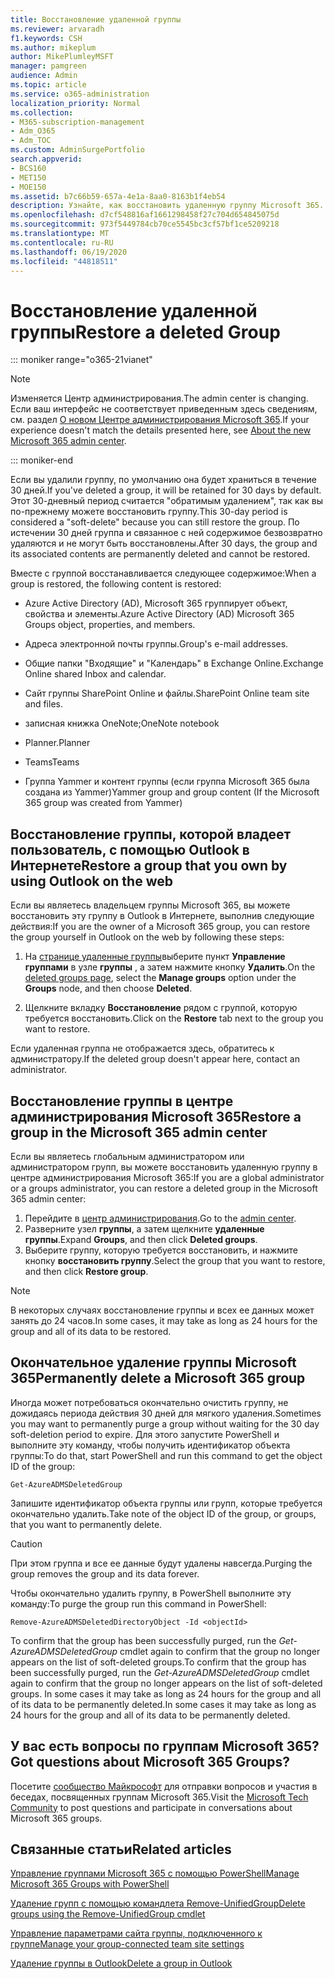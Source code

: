 ```yaml
---
title: Восстановление удаленной группы
ms.reviewer: arvaradh
f1.keywords: CSH
ms.author: mikeplum
author: MikePlumleyMSFT
manager: pamgreen
audience: Admin
ms.topic: article
ms.service: o365-administration
localization_priority: Normal
ms.collection:
- M365-subscription-management
- Adm_O365
- Adm_TOC
ms.custom: AdminSurgePortfolio
search.appverid:
- BCS160
- MET150
- MOE150
ms.assetid: b7c66b59-657a-4e1a-8aa0-8163b1f4eb54
description: Узнайте, как восстановить удаленную группу Microsoft 365.
ms.openlocfilehash: d7cf548816af1661298458f27c704d654845075d
ms.sourcegitcommit: 973f5449784cb70ce5545bc3cf57bf1ce5209218
ms.translationtype: MT
ms.contentlocale: ru-RU
ms.lasthandoff: 06/19/2020
ms.locfileid: "44818511"
---
```

# <a name="restore-a-deleted-group"></a><span data-ttu-id="4357e-103">Восстановление удаленной группы</span><span class="sxs-lookup"><span data-stu-id="4357e-103">Restore a deleted Group</span></span>

::: moniker range="o365-21vianet"

> [!NOTE]
> <span data-ttu-id="4357e-104">Изменяется Центр администрирования.</span><span class="sxs-lookup"><span data-stu-id="4357e-104">The admin center is changing.</span></span> <span data-ttu-id="4357e-105">Если ваш интерфейс не соответствует приведенным здесь сведениям, см. раздел [О новом Центре администрирования Microsoft 365](https://docs.microsoft.com/microsoft-365/admin/microsoft-365-admin-center-preview?view=o365-21vianet).</span><span class="sxs-lookup"><span data-stu-id="4357e-105">If your experience doesn't match the details presented here, see [About the new Microsoft 365 admin center](https://docs.microsoft.com/microsoft-365/admin/microsoft-365-admin-center-preview?view=o365-21vianet).</span></span>

::: moniker-end

<span data-ttu-id="4357e-106">Если вы удалили группу, по умолчанию она будет храниться в течение 30 дней.</span><span class="sxs-lookup"><span data-stu-id="4357e-106">If you've deleted a group, it will be retained for 30 days by default.</span></span> <span data-ttu-id="4357e-107">Этот 30-дневный период считается "обратимым удалением", так как вы по-прежнему можете восстановить группу.</span><span class="sxs-lookup"><span data-stu-id="4357e-107">This 30-day period is considered a "soft-delete" because you can still restore the group.</span></span> <span data-ttu-id="4357e-108">По истечении 30 дней группа и связанное с ней содержимое безвозвратно удаляются и не могут быть восстановлены.</span><span class="sxs-lookup"><span data-stu-id="4357e-108">After 30 days, the group and its associated contents are permanently deleted and cannot be restored.</span></span>

<span data-ttu-id="4357e-109">Вместе с группой восстанавливается следующее содержимое:</span><span class="sxs-lookup"><span data-stu-id="4357e-109">When a group is restored, the following content is restored:</span></span>
  
- <span data-ttu-id="4357e-110">Azure Active Directory (AD), Microsoft 365 группирует объект, свойства и элементы.</span><span class="sxs-lookup"><span data-stu-id="4357e-110">Azure Active Directory (AD) Microsoft 365 Groups object, properties, and members.</span></span>
    
- <span data-ttu-id="4357e-111">Адреса электронной почты группы.</span><span class="sxs-lookup"><span data-stu-id="4357e-111">Group's e-mail addresses.</span></span>
    
- <span data-ttu-id="4357e-112">Общие папки "Входящие" и "Календарь" в Exchange Online.</span><span class="sxs-lookup"><span data-stu-id="4357e-112">Exchange Online shared Inbox and calendar.</span></span>
    
- <span data-ttu-id="4357e-113">Сайт группы SharePoint Online и файлы.</span><span class="sxs-lookup"><span data-stu-id="4357e-113">SharePoint Online team site and files.</span></span>
    
- <span data-ttu-id="4357e-114">записная книжка OneNote;</span><span class="sxs-lookup"><span data-stu-id="4357e-114">OneNote notebook</span></span>
    
- <span data-ttu-id="4357e-115">Planner.</span><span class="sxs-lookup"><span data-stu-id="4357e-115">Planner</span></span>
    
- <span data-ttu-id="4357e-116">Teams</span><span class="sxs-lookup"><span data-stu-id="4357e-116">Teams</span></span>

- <span data-ttu-id="4357e-117">Группа Yammer и контент группы (если группа Microsoft 365 была создана из Yammer)</span><span class="sxs-lookup"><span data-stu-id="4357e-117">Yammer group and group content (If the Microsoft 365 group was created from Yammer)</span></span>

## <a name="restore-a-group-that-you-own-by-using-outlook-on-the-web"></a><span data-ttu-id="4357e-118">Восстановление группы, которой владеет пользователь, с помощью Outlook в Интернете</span><span class="sxs-lookup"><span data-stu-id="4357e-118">Restore a group that you own by using Outlook on the web</span></span>

<span data-ttu-id="4357e-119">Если вы являетесь владельцем группы Microsoft 365, вы можете восстановить эту группу в Outlook в Интернете, выполнив следующие действия:</span><span class="sxs-lookup"><span data-stu-id="4357e-119">If you are the owner of a Microsoft 365 group, you can restore the group yourself in Outlook on the web by following these steps:</span></span>

1. <span data-ttu-id="4357e-120">На [странице удаленные группы](https://outlook.office.com/people/group/deleted)выберите пункт **Управление группами** в узле **группы** , а затем нажмите кнопку **Удалить**.</span><span class="sxs-lookup"><span data-stu-id="4357e-120">On the [deleted groups page](https://outlook.office.com/people/group/deleted), select the **Manage groups** option under the **Groups** node, and then choose **Deleted**.</span></span>

2. <span data-ttu-id="4357e-121">Щелкните вкладку **Восстановление** рядом с группой, которую требуется восстановить.</span><span class="sxs-lookup"><span data-stu-id="4357e-121">Click on the **Restore** tab next to the group you want to restore.</span></span>

<span data-ttu-id="4357e-122">Если удаленная группа не отображается здесь, обратитесь к администратору.</span><span class="sxs-lookup"><span data-stu-id="4357e-122">If the deleted group doesn't appear here, contact an administrator.</span></span>

## <a name="restore-a-group-in-the-microsoft-365-admin-center"></a><span data-ttu-id="4357e-123">Восстановление группы в центре администрирования Microsoft 365</span><span class="sxs-lookup"><span data-stu-id="4357e-123">Restore a group in the Microsoft 365 admin center</span></span>

<span data-ttu-id="4357e-124">Если вы являетесь глобальным администратором или администратором групп, вы можете восстановить удаленную группу в центре администрирования Microsoft 365:</span><span class="sxs-lookup"><span data-stu-id="4357e-124">If you are a global administrator or a groups administrator, you can restore a deleted group in the Microsoft 365 admin center:</span></span>

1. <span data-ttu-id="4357e-125">Перейдите в [центр администрирования](https://admin.microsoft.com).</span><span class="sxs-lookup"><span data-stu-id="4357e-125">Go to the [admin center](https://admin.microsoft.com).</span></span>
2. <span data-ttu-id="4357e-126">Разверните узел **группы**, а затем щелкните **удаленные группы**.</span><span class="sxs-lookup"><span data-stu-id="4357e-126">Expand **Groups**, and then click **Deleted groups**.</span></span>
3. <span data-ttu-id="4357e-127">Выберите группу, которую требуется восстановить, и нажмите кнопку **восстановить группу**.</span><span class="sxs-lookup"><span data-stu-id="4357e-127">Select the group that you want to restore, and then click **Restore group**.</span></span>

> [!NOTE]
> <span data-ttu-id="4357e-128">В некоторых случаях восстановление группы и всех ее данных может занять до 24 часов.</span><span class="sxs-lookup"><span data-stu-id="4357e-128">In some cases, it may take as long as 24 hours for the group and all of its data to be restored.</span></span> 
  
## <a name="permanently-delete-a-microsoft-365-group"></a><span data-ttu-id="4357e-129">Окончательное удаление группы Microsoft 365</span><span class="sxs-lookup"><span data-stu-id="4357e-129">Permanently delete a Microsoft 365 group</span></span>

<span data-ttu-id="4357e-130">Иногда может потребоваться окончательно очистить группу, не дожидаясь периода действия 30 дней для мягкого удаления.</span><span class="sxs-lookup"><span data-stu-id="4357e-130">Sometimes you may want to permanently purge a group without waiting for the 30 day soft-deletion period to expire.</span></span> <span data-ttu-id="4357e-131">Для этого запустите PowerShell и выполните эту команду, чтобы получить идентификатор объекта группы:</span><span class="sxs-lookup"><span data-stu-id="4357e-131">To do that, start PowerShell and run this command to get the object ID of the group:</span></span>
  
```
Get-AzureADMSDeletedGroup
```

<span data-ttu-id="4357e-132">Запишите идентификатор объекта группы или групп, которые требуется окончательно удалить.</span><span class="sxs-lookup"><span data-stu-id="4357e-132">Take note of the object ID of the group, or groups, that you want to permanently delete.</span></span>
  
> [!CAUTION]
> <span data-ttu-id="4357e-133">При этом группа и все ее данные будут удалены навсегда.</span><span class="sxs-lookup"><span data-stu-id="4357e-133">Purging the group removes the group and its data forever.</span></span> 
  
<span data-ttu-id="4357e-134">Чтобы окончательно удалить группу, в PowerShell выполните эту команду:</span><span class="sxs-lookup"><span data-stu-id="4357e-134">To purge the group run this command in PowerShell:</span></span>
  
```
Remove-AzureADMSDeletedDirectoryObject -Id <objectId>
```

<span data-ttu-id="4357e-135">To confirm that the group has been successfully purged, run the  *Get-AzureADMSDeletedGroup*  cmdlet again to confirm that the group no longer appears on the list of soft-deleted groups.</span><span class="sxs-lookup"><span data-stu-id="4357e-135">To confirm that the group has been successfully purged, run the  *Get-AzureADMSDeletedGroup*  cmdlet again to confirm that the group no longer appears on the list of soft-deleted groups.</span></span> <span data-ttu-id="4357e-136">In some cases it may take as long as 24 hours for the group and all of its data to be permanently deleted.</span><span class="sxs-lookup"><span data-stu-id="4357e-136">In some cases it may take as long as 24 hours for the group and all of its data to be permanently deleted.</span></span> 
  
## <a name="got-questions-about-microsoft-365-groups"></a><span data-ttu-id="4357e-137">У вас есть вопросы по группам Microsoft 365?</span><span class="sxs-lookup"><span data-stu-id="4357e-137">Got questions about Microsoft 365 Groups?</span></span>

<span data-ttu-id="4357e-138">Посетите [сообщество Майкрософт](https://techcommunity.microsoft.com/t5/Office-365-Groups/ct-p/Office365Groups) для отправки вопросов и участия в беседах, посвященных группам Microsoft 365.</span><span class="sxs-lookup"><span data-stu-id="4357e-138">Visit the [Microsoft Tech Community](https://techcommunity.microsoft.com/t5/Office-365-Groups/ct-p/Office365Groups) to post questions and participate in conversations about Microsoft 365 groups.</span></span> 
  
## <a name="related-articles"></a><span data-ttu-id="4357e-139">Связанные статьи</span><span class="sxs-lookup"><span data-stu-id="4357e-139">Related articles</span></span>

[<span data-ttu-id="4357e-140">Управление группами Microsoft 365 с помощью PowerShell</span><span class="sxs-lookup"><span data-stu-id="4357e-140">Manage Microsoft 365 Groups with PowerShell</span></span>](https://docs.microsoft.com/office365/enterprise/powershell/manage-office-365-groups-with-powershell)
  
[<span data-ttu-id="4357e-141">Удаление групп с помощью командлета Remove-UnifiedGroup</span><span class="sxs-lookup"><span data-stu-id="4357e-141">Delete groups using the Remove-UnifiedGroup cmdlet</span></span>](https://technet.microsoft.com/library/mt238270%28v=exchg.160%29.aspx)
  
[<span data-ttu-id="4357e-142">Управление параметрами сайта группы, подключенного к группе</span><span class="sxs-lookup"><span data-stu-id="4357e-142">Manage your group-connected team site settings</span></span>](https://support.microsoft.com/office/8376034d-d0c7-446e-9178-6ab51c58df42)
  
[<span data-ttu-id="4357e-143">Удаление группы в Outlook</span><span class="sxs-lookup"><span data-stu-id="4357e-143">Delete a group in Outlook</span></span>](https://support.microsoft.com/office/ca7f5a9e-ae4f-4cbe-a4bc-89c469d1726f)
